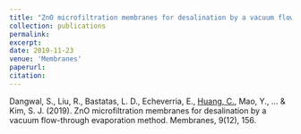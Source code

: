 ```yaml
---
title: "ZnO microfiltration membranes for desalination by a vacuum flow-through evaporation method"
collection: publications
permalink:
excerpt: 
date: 2019-11-23
venue: 'Membranes'
paperurl:
citation: 
---
```


Dangwal, S., Liu, R., Bastatas, L. D., Echeverria, E., [Huang, C.](https://www.mdpi.com/2077-0375/9/12/156), Mao, Y., ... & Kim, S. J. (2019). ZnO microfiltration membranes for desalination by a vacuum flow-through evaporation method. Membranes, 9(12), 156.
